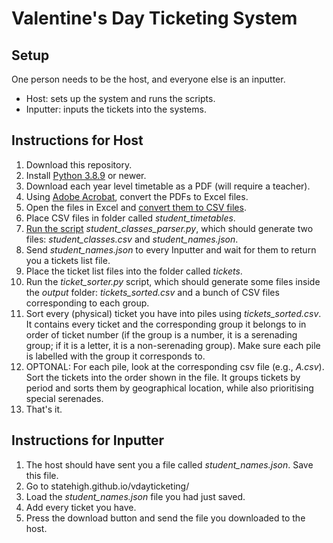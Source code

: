 # Valentine's Day Ticketing System

## Setup
One person needs to be the host, and everyone else is an inputter.
- Host: sets up the system and runs the scripts.
- Inputter: inputs the tickets into the systems.

## Instructions for Host
1. Download this repository.
2. Install [Python 3.8.9](https://www.python.org/downloads/) or newer.
3. Download each year level timetable as a PDF (will require a teacher).
4. Using [Adobe Acrobat](https://www.adobe.com/au/acrobat/online/pdf-to-excel.html), convert the PDFs to Excel files.
5. Open the files in Excel and [convert them to CSV files](https://support.microsoft.com/en-us/office/import-or-export-text-txt-or-csv-files-5250ac4c-663c-47ce-937b-339e391393ba).
6. Place CSV files in folder called *student_timetables*.
7. [Run the script](https://pythonbasics.org/execute-python-scripts/) *student_classes_parser.py*, which should generate two files: *student_classes.csv* and *student_names.json*.
8. Send *student_names.json* to every Inputter and wait for them to return you a tickets list file.
9. Place the ticket list files into the folder called *tickets*.
10. Run the *ticket_sorter.py* script, which should generate some files inside the *output* folder: *tickets_sorted.csv* and a bunch of CSV files corresponding to each group.
11. Sort every (physical) ticket you have into piles using *tickets_sorted.csv*. It contains every ticket and the corresponding group it belongs to in order of ticket number (if the group is a number, it is a serenading group; if it is a letter, it is a non-serenading group). Make sure each pile is labelled with the group it corresponds to.
12. OPTONAL: For each pile, look at the corresponding csv file (e.g., *A.csv*). Sort the tickets into the order shown in the file. It groups tickets by period and sorts them by geographical location, while also prioritising special serenades.
13. That's it.

## Instructions for Inputter
1. The host should have sent you a file called *student_names.json*. Save this file.
2. Go to statehigh.github.io/vdayticketing/
3. Load the *student_names.json* file you had just saved.
4. Add every ticket you have.
5. Press the download button and send the file you downloaded to the host.

